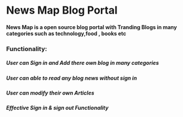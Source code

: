 # News Map Blog Portal
#### News Map is a open source blog portal with Tranding Blogs in many categories such as technology,food , books etc

### Functionality:
##### User can Sign in and Add there own blog in many categories
##### User can able to read any blog news without sign in
##### User can modify their own Articles
##### Effective Sign in & sign out Functionality